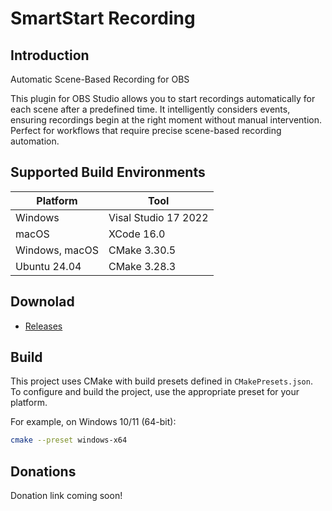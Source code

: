 # SmartStart Recording

## Introduction

Automatic Scene-Based Recording for OBS

This plugin for OBS Studio allows you to start recordings automatically for each scene after a predefined time. It intelligently considers events, ensuring recordings begin at the right moment without manual intervention. Perfect for workflows that require precise scene-based recording automation.

## Supported Build Environments

| Platform  | Tool   |
|-----------|--------|
| Windows   | Visal Studio 17 2022 |
| macOS     | XCode 16.0 |
| Windows, macOS  | CMake 3.30.5 |
| Ubuntu 24.04 | CMake 3.28.3 |

## Downolad

* [Releases](https://github.com/Waldegger/smartstart_recording/releases/tag/plugin)

## Build

This project uses CMake with build presets defined in `CMakePresets.json`.  
To configure and build the project, use the appropriate preset for your platform.  

For example, on Windows 10/11 (64-bit):  
```sh
cmake --preset windows-x64
```

## Donations

Donation link coming soon!